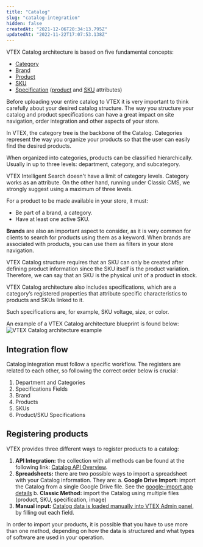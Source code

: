```yaml
---
title: "Catalog"
slug: "catalog-integration"
hidden: false
createdAt: "2021-12-06T20:34:13.795Z"
updatedAt: "2022-11-22T17:07:53.138Z"
---
```


VTEX Catalog architecture is based on five fundamental concepts:

- [Category](https://developers.vtex.com/vtex-rest-api/docs/categories)
- [Brand](https://developers.vtex.com/vtex-rest-api/docs/brands)
- [Product](https://developers.vtex.com/vtex-rest-api/docs/products)
- [SKU](https://developers.vtex.com/vtex-rest-api/docs/skus)
- [Specification](https://developers.vtex.com/vtex-rest-api/docs/specifications) ([product](https://developers.vtex.com/vtex-rest-api/docs/product-specifications) and [SKU](https://developers.vtex.com/vtex-rest-api/docs/sku-specifications) attributes)

Before uploading your entire catalog to VTEX it is very important to think carefully about your desired catalog structure. The way you structure your catalog and product specifications can have a great impact on site navigation, order integration and other aspects of your store.

In VTEX, the category tree is the backbone of the Catalog. Categories represent the way you organize your products so that the user can easily find the desired products.

When organized into categories, products can be classified hierarchically. Usually in up to three levels: department, category, and subcategory.

VTEX Intelligent Search doesn't have a limit of category levels. Category works as an attribute. On the other hand, running under Classic CMS, we strongly suggest using a maximum of three levels.

For a product to be made available in your store, it must:

- Be part of a brand, a category.
- Have at least one active SKU.

**Brands** are also an important aspect to consider, as it is very common for clients to search for products using them as a keyword. When brands are associated with products, you can use them as filters in your store navigation.

VTEX Catalog structure requires that an SKU can only be created after defining product information since the SKU itself is the product variation. Therefore, we can say that an SKU is the physical unit of a product in stock.

VTEX Catalog architecture also includes specifications, which are a category’s registered properties that attribute specific characteristics to products and SKUs linked to it.

Such specifications are, for example, SKU voltage, size, or color.

An example of a VTEX Catalog architecture blueprint is found below:
![VTEX Catalog architecture example](https://cdn.jsdelivr.net/gh/vtexdocs/dev-portal-content@main/images/catalog-integration-0.png)

## Integration flow

Catalog integration must follow a specific workflow. The registers are related to each other, so following the correct order below is crucial:

1. Department and Categories
2. Specifications Fields
3. Brand
4. Products
5. SKUs
6. Product/SKU Specifications

## Registering products

VTEX provides three different ways to register products to a catalog:

1. **API Integration:** the collection with all methods can be found at the following link: [Catalog API Overview](https://developers.vtex.com/docs/api-reference/catalog-api#overview).
2. **Spreadsheets:** there are two possible ways to import a spreadsheet with your  Catalog information.  They are:
   a. **Google Drive Import:** import the Catalog from a single Google Drive file. See the [google-import app details](https://github.com/vtex-apps/google-import)
   b. **Classic Method:** import the Catalog using multiple files (product, SKU, specification, image)
3. **Manual input:** [Catalog data is loaded manually into VTEX Admin panel](https://help.vtex.com/en/tracks/catalog-101--5AF0XfnjfWeopIFBgs3LIQ/1ROhz3Y7mfSMmCO1I1GxEL), by filling out each field.

In order to import your products, it is possible that you have to use more than one method, depending on how the data is structured and what types of software are used in your operation.
